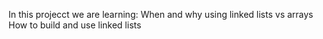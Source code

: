 In this projecct we are learning:
    When and why using linked lists vs arrays
    How to build and use linked lists

